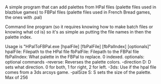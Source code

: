 ﻿A simple program that can add palettes from HPal files (palette files used in blazblue games) to FBPal files (palette files used in French Bread games, the ones with .pal)

Command line program (so it requires knowing how to make batch files or knowing what cd is) so it's as simple as putting the file names in then the palette index.

Usage is "HPalToFBPal.exe [hpalFile] [fbPalFile] [fbPalIndex] [optionals]"
	hpalFile: Filepath to the HPal file
	fbPalFile: Filepath to the FBPal file
	fbPalIndex: What palette in the FBPal to replace. 0 indexed.
	optionals: optional commands
		-reverse: Reverses the palette colors.
		-direction D: D sets what direction. 0 for both, 1 for right, 2 for left.
		-3ds: Use if the hpal file comes from a 3ds arcsys game.
		-palSize S: S sets the size of the palette. Max of 256